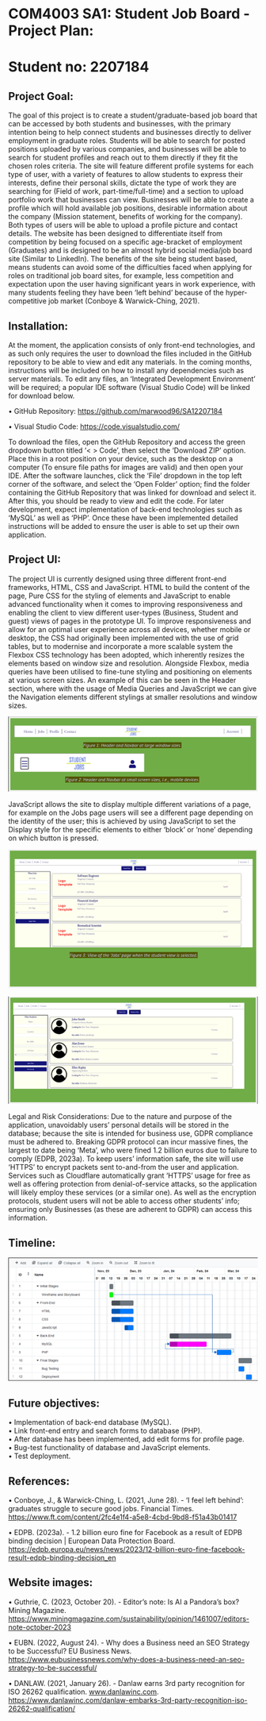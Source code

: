 # COM4003 SA1: Student Job Board - Project Plan:
# Student no: 2207184

## Project Goal:
The goal of this project is to create a student/graduate-based job board that can be accessed by both students and businesses, with the primary intention being to help connect students and businesses directly to deliver employment in graduate roles. Students will be able to search for posted positions uploaded by various companies, and businesses will be able to search for student profiles and reach out to them directly if they fit the chosen roles criteria. The site will feature different profile systems for each type of user, with a variety of features to allow students to express their interests, define their personal skills, dictate the type of work they are searching for (Field of work, part-time/full-time) and a section to upload portfolio work that businesses can view. Businesses will be able to create a profile which will hold available job positions, desirable information about the company (Mission statement, benefits of working for the company). Both types of users will be able to upload a profile picture and contact details. The website has been designed to differentiate itself from competition by being focused on a specific age-bracket of employment (Graduates) and is designed to be an almost hybrid social media/job board site (Similar to LinkedIn). The benefits of the site being student based, means students can avoid some of the difficulties faced when applying for roles on traditional job board sites, for example, less competition and expectation upon the user having significant years in work experience, with many students feeling they have been ‘left behind’ because of the hyper-competitive job market (Conboye & Warwick-Ching, 2021).

## Installation:
At the moment, the application consists of only front-end technologies, and as such only requires the user to download the files included in the GitHub repository to be able to view and edit any materials. In the coming months, instructions will be included on how to install any dependencies such as server materials.
To edit any files, an ‘Integrated Development Environment’ will be required; a popular IDE software (Visual Studio Code) will be linked for download below.   

•	GitHub Repository: https://github.com/marwood96/SA12207184

•	Visual Studio Code: https://code.visualstudio.com/

To download the files, open the GitHub Repository and access the green dropdown button titled ‘< > Code’, then select the ‘Download ZIP’ option. 
Place this in a root position on your device, such as the desktop on a computer (To ensure file paths for images are valid) and then open your IDE. After the software launches, click the ‘File’ dropdown in the top left corner of the software, and select the ‘Open Folder’ option; find the folder containing the GitHub Repository that was linked for download and select it. After this, you should be ready to view and edit the code.
For later development, expect implementation of back-end technologies such as ‘MySQL’ as well as ‘PHP’. Once these have been implemented detailed instructions will be added to ensure the user is able to set up their own application.

## Project UI:
The project UI is currently designed using three different front-end frameworks, HTML, CSS and JavaScript. HTML to build the content of the page, Pure CSS for the styling of elements and JavaScript to enable advanced functionality when it comes to improving responsiveness and enabling the client to view different user-types (Business, Student and guest) views of pages in the prototype UI. 
To improve responsiveness and allow for an optimal user experience across all devices, whether mobile or desktop, the CSS had originally been implemented with the use of grid tables, but to modernise and incorporate a more scalable system the Flexbox CSS technology has been adopted, which inherently resizes the elements based on window size and resolution. Alongside Flexbox, media queries have been utilised to fine-tune styling and positioning on elements at various screen sizes. 
An example of this can be seen in the Header section, where with the usage of Media Queries and JavaScript we can give the Navigation elements different stylings at smaller resolutions and window sizes.

![ss1](https://github.com/marwood96/SA12207184/blob/main/Images/ss1.png?raw=true)
 

JavaScript allows the site to display multiple different variations of a page, for example on the Jobs page users will see a different page depending on the identity of the user; this is achieved by using JavaScript to set the Display style for the specific elements to either ‘block’ or ‘none’ depending on which button is pressed.

![ss2](https://github.com/marwood96/SA12207184/blob/main/Images/ss2.png?raw=true)

![ss3](https://github.com/marwood96/SA12207184/blob/main/Images/ss3.png?raw=true)

Legal and Risk Considerations:
Due to the nature and purpose of the application, unavoidably users’ personal details will be stored in the database; because the site is intended for business use, GDPR compliance must be adhered to. Breaking GDPR protocol can incur massive fines, the largest to date being ‘Meta’, who were fined 1.2 billion euros due to failure to comply (EDPB, 2023a).  To keep users’ information safe, the site will use ‘HTTPS’ to encrypt packets sent to-and-from the user and application. Services such as Cloudflare automatically grant ‘HTTPS’ usage for free as well as offering protection from denial-of-service attacks, so the application will likely employ these services (or a similar one). As well as the encryption protocols, student users will not be able to access other students’ info; ensuring only Businesses (as these are adherent to GDPR) can access this information.

## Timeline:
![ss4](https://github.com/marwood96/SA12207184/blob/main/Images/ss4.png?raw=true)

 


## Future objectives:
•	Implementation of back-end database (MySQL).\
•	Link front-end entry and search forms to database (PHP).\
•	After database has been implemented, add edit forms for profile page.\
•	Bug-test functionality of database and JavaScript elements.\
•	Test deployment.




## References:

•	Conboye, J., & Warwick-Ching, L. (2021, June 28). - ‘I feel left behind’: graduates struggle to secure good jobs. Financial Times. https://www.ft.com/content/2fc4e1f4-a5e8-4cbd-9bd8-f51a43b01417

•	EDPB. (2023a). - 1.2 billion euro fine for Facebook as a result of EDPB binding decision | European Data Protection Board. https://edpb.europa.eu/news/news/2023/12-billion-euro-fine-facebook-result-edpb-binding-decision_en


## Website images:

•	Guthrie, C. (2023, October 20). - Editor’s note: Is AI a Pandora’s box? Mining Magazine. https://www.miningmagazine.com/sustainability/opinion/1461007/editors-note-october-2023

•	EUBN. (2022, August 24). - Why does a Business need an SEO Strategy to be Successful? EU Business News. https://www.eubusinessnews.com/why-does-a-business-need-an-seo-strategy-to-be-successful/

•	DANLAW. (2021, January 26). - Danlaw earns 3rd party recognition for ISO 26262 qualification. www.danlawinc.com. https://www.danlawinc.com/danlaw-embarks-3rd-party-recognition-iso-26262-qualification/




